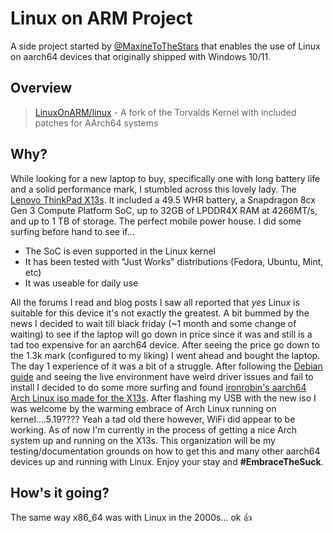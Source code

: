# Linux on ARM Project
A side project started by [@MaxineToTheStars][1] that enables the use of Linux on aarch64 devices that originally shipped with Windows 10/11.

## Overview
> [LinuxOnARM/linux][overview-1] - A fork of the Torvalds Kernel with included patches for AArch64 systems

## Why?
While looking for a new laptop to buy, specifically one with long battery life and a solid performance mark, I stumbled across this lovely lady. The [Lenovo ThinkPad X13s][2]. It included a 49.5 WHR battery, a Snapdragon 8cx Gen 3 Compute Platform SoC, up to 32GB of LPDDR4X RAM at 4266MT/s, and up to 1 TB of storage. The perfect mobile power house. I did some surfing before hand to see if... 

* The SoC is even supported in the Linux kernel
* It has been tested with "Just Works" distributions (Fedora, Ubuntu, Mint, etc)
* It was useable for daily use

All the forums I read and blog posts I saw all reported that *yes* Linux is suitable for this device it's not exactly the greatest. A bit bummed by the news I decided to wait till black friday (~1 month and some change of waiting) to see if the laptop will go down in price since it was and still is a tad too expensive for an aarch64 device. After seeing the price go down to the 1.3k mark (configured to my liking) I went ahead and bought the laptop. The day 1 experience of it was a bit of a struggle. After following the [Debian guide][3] and seeing the live environment have weird driver issues and fail to install I decided to do some more surfing and found [ironrobin's aarch64 Arch Linux iso made for the X13s][4]. After flashing my USB with the new iso I was welcome by the warming embrace of Arch Linux running on kernel....5.19???? Yeah a tad old there however, WiFi did appear to be working. As of now I'm currently in the process of getting a nice Arch system up and running on the X13s. This organization will be my testing/documentation grounds on how to get this and many other aarch64 devices up and running with Linux. Enjoy your stay and **#EmbraceTheSuck**.

## How's it going?
The same way x86_64 was with Linux in the 2000s... ok :+1:

[1]: https://github.com/MaxineToTheStars
[2]: https://www.lenovo.com/us/en/p/laptops/thinkpad/thinkpadx/thinkpad--x13s-(13-inch-snapdragon)/len101t0019
[3]: https://wiki.debian.org/InstallingDebianOn/Thinkpad/X13s
[4]: https://github.com/ironrobin/archiso-x13s

[overview-1]: https://github.com/LinuxOnARM/linux